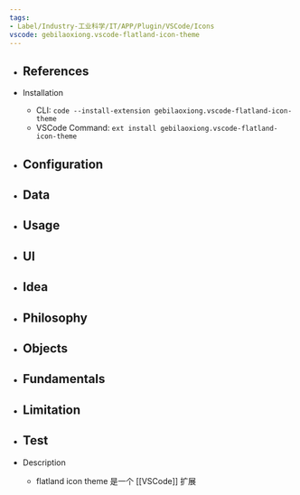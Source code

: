 ```yaml
---
tags:
- Label/Industry-工业科学/IT/APP/Plugin/VSCode/Icons
vscode: gebilaoxiong.vscode-flatland-icon-theme
---
```


- References
    - 

- Installation
    - CLI: `code --install-extension gebilaoxiong.vscode-flatland-icon-theme`
    - VSCode Command: `ext install gebilaoxiong.vscode-flatland-icon-theme`

- Configuration
    - 

- Data
    - 

- Usage
    - 

- UI
    - 

- Idea
    - 

- Philosophy
    - 

- Objects
    - 

- Fundamentals
    - 

- Limitation
    - 

- Test
    - 

- Description
    - flatland icon theme 是一个 [[VSCode]] 扩展
